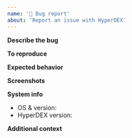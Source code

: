 ```yaml
---
name: '🐛 Bug report'
about: 'Report an issue with HyperDEX'
---
```


**Describe the bug**

<!-- A clear and concise description of what the bug is. -->

**To reproduce**

<!-- Example
Steps to reproduce the behavior:
1. Go to '...'
2. Click on '....'
3. Scroll down to '....'
4. See error
-->

**Expected behavior**

<!-- A clear and concise description of what you expected to happen. -->

**Screenshots**

<!-- If applicable, add screenshots to help explain your problem. -->

**System info**

- OS & version:
- HyperDEX version:

<!-- Example
- OS & version: macOS 10.14
- HyperDEX version: 0.1.4
-->

**Additional context**

<!-- Add any other context about the problem here. -->
